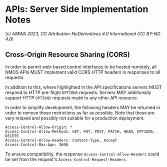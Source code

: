 # APIs: Server Side Implementation Notes

_(c) AMWA 2023, CC Attribution-NoDerivatives 4.0 International (CC BY-ND 4.0)_

## Cross-Origin Resource Sharing (CORS)

In order to permit web-based control interfaces to be hosted remotely, all NMOS APIs MUST implement valid CORS HTTP headers in responses to all requests.

In addition to this, where highlighted in the API specifications servers MUST respond to HTTP pre-flight `OPTIONS` requests. Servers MAY additionally support HTTP `OPTIONS` requests made to any other API resource.

In order to simplify development, the following headers MAY be returned in order to remove these restrictions as far as possible. Note that these are very relaxed and possibly not suitable for a production deployment.

```http
Access-Control-Allow-Origin: *
Access-Control-Allow-Methods: GET, PUT, POST, PATCH, HEAD, OPTIONS, DELETE
Access-Control-Allow-Headers: Content-Type, Accept
Access-Control-Max-Age: 3600
```

To ensure compatibility, the response `Access-Control-Allow-Headers` could be set from the request's `Access-Control-Request-Headers`.
